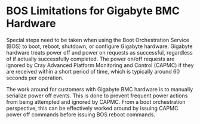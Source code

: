 # BOS Limitations for Gigabyte BMC Hardware

Special steps need to be taken when using the Boot Orchestration Service \(BOS\) to boot, reboot, shutdown, or configure Gigabyte hardware. Gigabyte hardware treats power off and power on requests as successful, regardless of if actually successfully completed. The power on/off requests are ignored by Cray Advanced Platform Monitoring and Control \(CAPMC\) if they are received within a short period of time, which is typically around 60 seconds per operation.

The work around for customers with Gigabyte BMC hardware is to manually serialize power off events. This is done to prevent frequent power actions from being attempted and ignored by CAPMC. From a boot orchestration perspective, this can be effectively worked around by issuing CAPMC power off commands before issuing BOS reboot commands.

